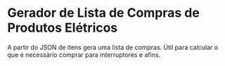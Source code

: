 # Gerador de Lista de Compras de Produtos Elétricos

A partir do JSON de itens gera uma lista de compras. Útil para calcular o que é necessário comprar para interruptores e afins.